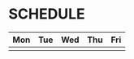 # SCHEDULE
|  Mon |  Tue | Wed  |  Thu |  Fri |
|:---:|:---:|:---:|---|---|
|   |   |   |   |   |


<!--stackedit_data:
eyJoaXN0b3J5IjpbMTQ3NTIyNDE5N119
-->